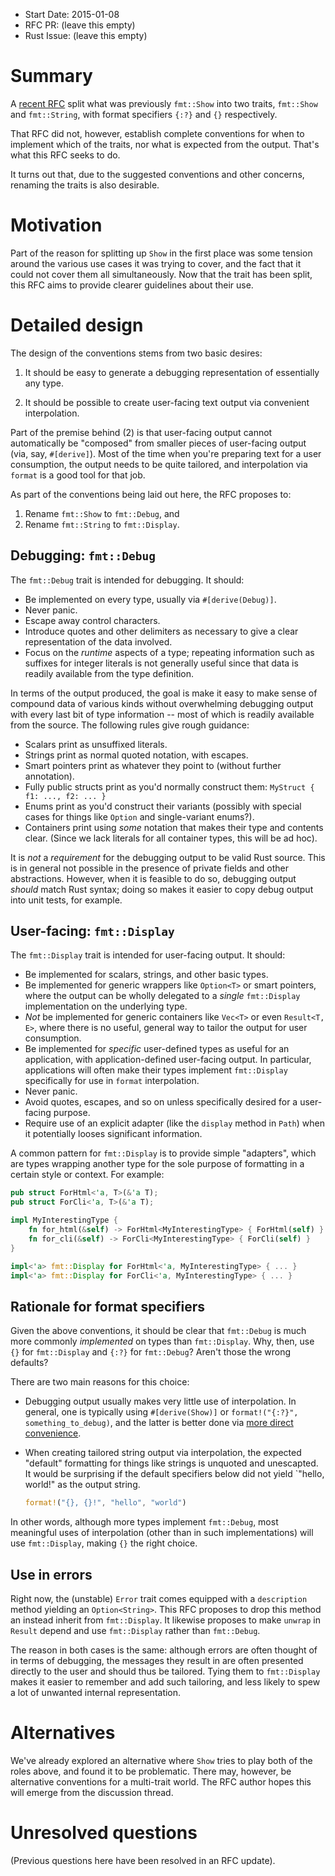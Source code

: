 - Start Date: 2015-01-08
- RFC PR: (leave this empty)
- Rust Issue: (leave this empty)

# Summary

A [recent RFC](https://github.com/rust-lang/rfcs/pull/504) split what was
previously `fmt::Show` into two traits, `fmt::Show` and `fmt::String`, with
format specifiers `{:?}` and `{}` respectively.

That RFC did not, however, establish complete conventions for when to implement
which of the traits, nor what is expected from the output.  That's what this RFC
seeks to do.

It turns out that, due to the suggested conventions and other
concerns, renaming the traits is also desirable.

# Motivation

Part of the reason for splitting up `Show` in the first place was some tension
around the various use cases it was trying to cover, and the fact that it could
not cover them all simultaneously. Now that the trait has been split, this RFC
aims to provide clearer guidelines about their use.

# Detailed design

The design of the conventions stems from two basic desires:

1. It should be easy to generate a debugging representation of
   essentially any type.

2. It should be possible to create user-facing text output via convenient
   interpolation.

Part of the premise behind (2) is that user-facing output cannot automatically
be "composed" from smaller pieces of user-facing output (via, say,
`#[derive]`). Most of the time when you're preparing text for a user
consumption, the output needs to be quite tailored, and interpolation via
`format` is a good tool for that job.

As part of the conventions being laid out here, the RFC proposes to:

1. Rename `fmt::Show` to `fmt::Debug`, and
2. Rename `fmt::String` to `fmt::Display`.

## Debugging: `fmt::Debug`

The `fmt::Debug` trait is intended for debugging. It should:

* Be implemented on every type, usually via `#[derive(Debug)]`.
* Never panic.
* Escape away control characters.
* Introduce quotes and other delimiters as necessary to give a clear
  representation of the data involved.
* Focus on the *runtime* aspects of a type; repeating information such as
  suffixes for integer literals is not generally useful since that data is
  readily available from the type definition.

In terms of the output produced, the goal is make it easy to make sense of
compound data of various kinds without overwhelming debugging output
with every last bit of type information -- most of which is readily
available from the source. The following rules give rough guidance:

* Scalars print as unsuffixed literals.
* Strings print as normal quoted notation, with escapes.
* Smart pointers print as whatever they point to (without further annotation).
* Fully public structs print as you'd normally construct them:
  `MyStruct { f1: ..., f2: ... }`
* Enums print as you'd construct their variants (possibly with special
  cases for things like `Option` and single-variant enums?).
* Containers print using *some* notation that makes their type and
  contents clear. (Since we lack literals for all container types,
  this will be ad hoc).

It is *not* a *requirement* for the debugging output to be valid Rust
source. This is in general not possible in the presence of private
fields and other abstractions. However, when it is feasible to do so,
debugging output *should* match Rust syntax; doing so makes it easier
to copy debug output into unit tests, for example.

## User-facing: `fmt::Display`

The `fmt::Display` trait is intended for user-facing output. It should:

* Be implemented for scalars, strings, and other basic types.
* Be implemented for generic wrappers like `Option<T>` or smart pointers, where
  the output can be wholly delegated to a *single* `fmt::Display` implementation
  on the underlying type.
* *Not* be implemented for generic containers like `Vec<T>` or even `Result<T, E>`,
  where there is no useful, general way to tailor the output for user consumption.
* Be implemented for *specific* user-defined types as useful for an application,
  with application-defined user-facing output. In particular, applications will
  often make their types implement `fmt::Display` specifically for use in
  `format` interpolation.
* Never panic.
* Avoid quotes, escapes, and so on unless specifically desired for a user-facing purpose.
* Require use of an explicit adapter (like the `display` method in
  `Path`) when it potentially looses significant information.

A common pattern for `fmt::Display` is to provide simple "adapters", which are
types wrapping another type for the sole purpose of formatting in a certain
style or context. For example:

```rust
pub struct ForHtml<'a, T>(&'a T);
pub struct ForCli<'a, T>(&'a T);

impl MyInterestingType {
    fn for_html(&self) -> ForHtml<MyInterestingType> { ForHtml(self) }
    fn for_cli(&self) -> ForCli<MyInterestingType> { ForCli(self) }
}

impl<'a> fmt::Display for ForHtml<'a, MyInterestingType> { ... }
impl<'a> fmt::Display for ForCli<'a, MyInterestingType> { ... }
```

## Rationale for format specifiers

Given the above conventions, it should be clear that `fmt::Debug` is
much more commonly *implemented* on types than `fmt::Display`. Why,
then, use `{}` for `fmt::Display` and `{:?}` for `fmt::Debug`? Aren't
those the wrong defaults?

There are two main reasons for this choice:

* Debugging output usually makes very little use of interpolation. In general,
  one is typically using `#[derive(Show)]` or `format!("{:?}",
  something_to_debug)`, and the latter is better done via
  [more direct convenience](https://github.com/SimonSapin/rust-std-candidates#the-show-debugging-macro).

* When creating tailored string output via interpolation, the expected "default"
  formatting for things like strings is unquoted and unescapted. It would be
  surprising if the default specifiers below did not yield `"hello, world!" as the
  output string.

  ```rust
  format!("{}, {}!", "hello", "world")
  ```

In other words, although more types implement `fmt::Debug`, most
meaningful uses of interpolation (other than in such implementations)
will use `fmt::Display`, making `{}` the right choice.

## Use in errors

Right now, the (unstable) `Error` trait comes equipped with a `description`
method yielding an `Option<String>`. This RFC proposes to drop this method an
instead inherit from `fmt::Display`. It likewise proposes to make `unwrap` in
`Result` depend and use `fmt::Display` rather than `fmt::Debug`.

The reason in both cases is the same: although errors are often thought of in
terms of debugging, the messages they result in are often presented directly to
the user and should thus be tailored. Tying them to `fmt::Display` makes it
easier to remember and add such tailoring, and less likely to spew a lot of
unwanted internal representation.

# Alternatives

We've already explored an alternative where `Show` tries to play both of the
roles above, and found it to be problematic. There may, however, be alternative
conventions for a multi-trait world. The RFC author hopes this will emerge from
the discussion thread.

# Unresolved questions

(Previous questions here have been resolved in an RFC update).
